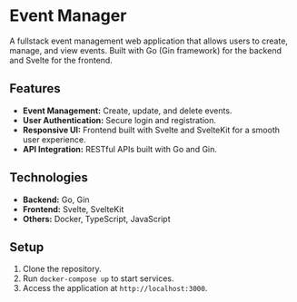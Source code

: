 # Event Manager

A fullstack event management web application that allows users to create, manage, and view events. Built with Go (Gin framework) for the backend and Svelte for the frontend.

## Features
- **Event Management:** Create, update, and delete events.
- **User Authentication:** Secure login and registration.
- **Responsive UI:** Frontend built with Svelte and SvelteKit for a smooth user experience.
- **API Integration:** RESTful APIs built with Go and Gin.

## Technologies
- **Backend:** Go, Gin
- **Frontend:** Svelte, SvelteKit
- **Others:** Docker, TypeScript, JavaScript

## Setup
1. Clone the repository.
2. Run `docker-compose up` to start services.
3. Access the application at `http://localhost:3000`.
